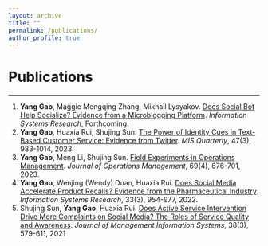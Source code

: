 ```yaml
---
layout: archive
title: ""
permalink: /publications/
author_profile: true
---
```


# Publications
---
1. **Yang Gao**, Maggie Mengqing Zhang, Mikhail Lysyakov. [Does Social Bot Help Socialize? Evidence from a Microblogging Platform](https://pubsonline.informs.org/doi/abs/10.1287/isre.2024.1089). _Information Systems Research_, Forthcoming.
2. **Yang Gao**, Huaxia Rui, Shujing Sun. [The Power of Identity Cues in Text-Based Customer Service: Evidence from Twitter](https://misq.umn.edu/the-power-of-identity-cues-in-text-based-customer-service-evidence-from-twitter.html). _MIS Quarterly_, 47(3), 983-1014, 2023.
3. **Yang Gao**, Meng Li, Shujing Sun. [Field Experiments in Operations Management](https://onlinelibrary.wiley.com/doi/abs/10.1002/joom.1240). _Journal of Operations Management_, 69(4), 676-701, 2023.
4. **Yang Gao**, Wenjing (Wendy) Duan, Huaxia Rui. [Does Social Media Accelerate Product Recalls? Evidence from the Pharmaceutical Industry](https://pubsonline.informs.org/doi/abs/10.1287/isre.2021.1092). _Information Systems Research_, 33(3), 954-977, 2022.
5. Shujing Sun, **Yang Gao**, Huaxia Rui. [Does Active Service Intervention Drive More Complaints on Social Media? The Roles of Service Quality and Awareness](https://www.tandfonline.com/doi/abs/10.1080/07421222.2021.1958548). _Journal of Management Information Systems_, 38(3), 579-611, 2021

<!--Working Papers
---
1. Yang Gao (with Maggie Mengqing Zhang, Mikhail Lysyakov) [Is Social Bot Socializing? Evidence from A Microblogging Platform](https://papers.ssrn.com/sol3/papers.cfm?abstract_id=4786302)
2. Yang Gao (with Shuaiyu Chen), [Does Smartphone Transform Financial Information Transmission? Evidence from StockTwits](https://papers.ssrn.com/sol3/papers.cfm?abstract_id=4642935)
3. Yang Gao (with Anqi Zhao, Qian Tang). The Effect of Online Follow-up Service on Offline Appointments and Online Consultations: Evidence from Chronic Disease Physicians.
4. Yang Gao (with Junyuan Ke, Shujing Sun, Huaxia Rui). She? The Role of Perceived Agent Gender in Social Media Customer Service.-->
